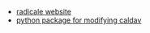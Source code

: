- [radicale website](https://radicale.org/v2.html)
- [python package for modifying caldav](https://github.com/python-caldav/caldav)
